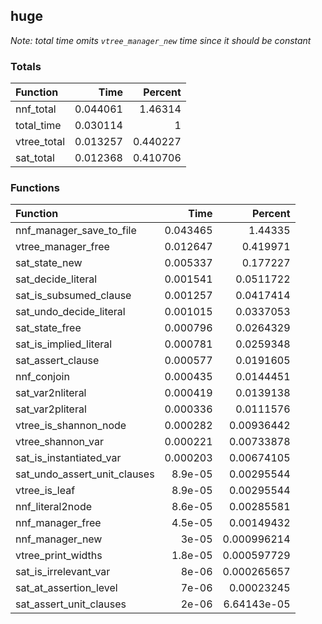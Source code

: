 ## huge

*Note: total time omits `vtree_manager_new` time since it should be constant*

### Totals

| Function    |     Time |   Percent |
|:------------|---------:|----------:|
| nnf_total   | 0.044061 |  1.46314  |
| total_time  | 0.030114 |  1        |
| vtree_total | 0.013257 |  0.440227 |
| sat_total   | 0.012368 |  0.410706 |

### Functions

| Function                     |     Time |     Percent |
|:-----------------------------|---------:|------------:|
| nnf_manager_save_to_file     | 0.043465 | 1.44335     |
| vtree_manager_free           | 0.012647 | 0.419971    |
| sat_state_new                | 0.005337 | 0.177227    |
| sat_decide_literal           | 0.001541 | 0.0511722   |
| sat_is_subsumed_clause       | 0.001257 | 0.0417414   |
| sat_undo_decide_literal      | 0.001015 | 0.0337053   |
| sat_state_free               | 0.000796 | 0.0264329   |
| sat_is_implied_literal       | 0.000781 | 0.0259348   |
| sat_assert_clause            | 0.000577 | 0.0191605   |
| nnf_conjoin                  | 0.000435 | 0.0144451   |
| sat_var2nliteral             | 0.000419 | 0.0139138   |
| sat_var2pliteral             | 0.000336 | 0.0111576   |
| vtree_is_shannon_node        | 0.000282 | 0.00936442  |
| vtree_shannon_var            | 0.000221 | 0.00733878  |
| sat_is_instantiated_var      | 0.000203 | 0.00674105  |
| sat_undo_assert_unit_clauses | 8.9e-05  | 0.00295544  |
| vtree_is_leaf                | 8.9e-05  | 0.00295544  |
| nnf_literal2node             | 8.6e-05  | 0.00285581  |
| nnf_manager_free             | 4.5e-05  | 0.00149432  |
| nnf_manager_new              | 3e-05    | 0.000996214 |
| vtree_print_widths           | 1.8e-05  | 0.000597729 |
| sat_is_irrelevant_var        | 8e-06    | 0.000265657 |
| sat_at_assertion_level       | 7e-06    | 0.00023245  |
| sat_assert_unit_clauses      | 2e-06    | 6.64143e-05 |
